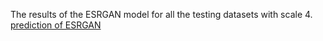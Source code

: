 The results of the ESRGAN model for all the testing datasets with scale 4.
[prediction of ESRGAN ](https://drive.google.com/drive/u/0/folders/bc1qz46mzhklzg27va6ht38cl22f3et23ys2lvfvws)

